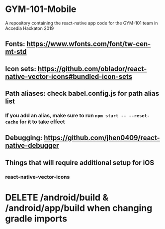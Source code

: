 # GYM-101-Mobile

A repository containing the react-native app code for the GYM-101 team in Accedia Hackaton 2019

## Fonts: https://www.wfonts.com/font/tw-cen-mt-std

## Icon sets: https://github.com/oblador/react-native-vector-icons#bundled-icon-sets

## Path aliases: check babel.config.js for path alias list
### If you add an alias, make sure to run `npm start -- --reset-cache` for it to take effect

## Debugging: https://github.com/jhen0409/react-native-debugger

## Things that will require additional setup for iOS
### react-native-vector-icons

# DELETE /android/build & /android/app/build when changing gradle imports
